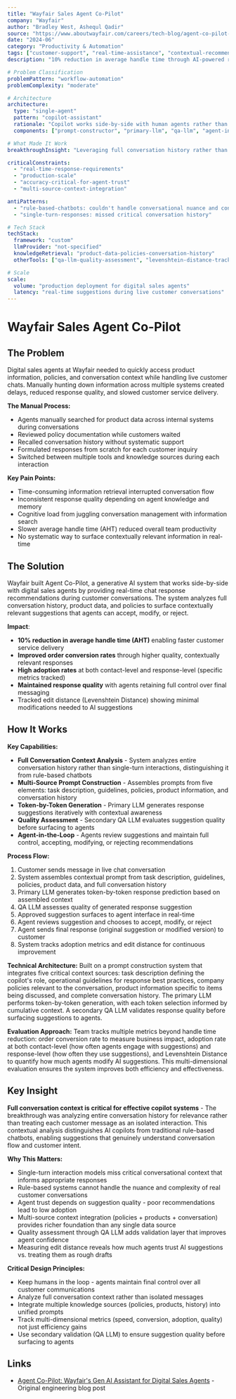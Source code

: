 ```yaml
---
title: "Wayfair Sales Agent Co-Pilot"
company: "Wayfair"
author: "Bradley West, Ashequl Qadir"
source: "https://www.aboutwayfair.com/careers/tech-blog/agent-co-pilot-wayfairs-gen-ai-assistant-for-digital-sales-agents"
date: "2024-06"
category: "Productivity & Automation"
tags: ["customer-support", "real-time-assistance", "contextual-recommendations", "production", "conversation-analysis"]
description: "10% reduction in average handle time through AI-powered real-time chat response recommendations for sales agents"

# Problem Classification
problemPattern: "workflow-automation"
problemComplexity: "moderate"

# Architecture
architecture:
  type: "single-agent"
  pattern: "copilot-assistant"
  rationale: "Copilot works side-by-side with human agents rather than replacing them, analyzing full conversation context to surface contextually relevant response suggestions that agents can accept or modify"
  components: ["prompt-constructor", "primary-llm", "qa-llm", "agent-interface"]

# What Made It Work
breakthroughInsight: "Leveraging full conversation history rather than single-turn interactions - analyzing entire conversation context for relevance rather than rule-based responses distinguishes effective AI copilots from traditional chatbots"

criticalConstraints:
  - "real-time-response-requirements"
  - "production-scale"
  - "accuracy-critical-for-agent-trust"
  - "multi-source-context-integration"

antiPatterns:
  - "rule-based-chatbots: couldn't handle conversational nuance and context"
  - "single-turn-responses: missed critical conversation history"

# Tech Stack
techStack:
  framework: "custom"
  llmProvider: "not-specified"
  knowledgeRetrieval: "product-data-policies-conversation-history"
  otherTools: ["qa-llm-quality-assessment", "levenshtein-distance-tracking"]

# Scale
scale:
  volume: "production deployment for digital sales agents"
  latency: "real-time suggestions during live customer conversations"
---
```


# Wayfair Sales Agent Co-Pilot

## The Problem

Digital sales agents at Wayfair needed to quickly access product information, policies, and conversation context while handling live customer chats. Manually hunting down information across multiple systems created delays, reduced response quality, and slowed customer service delivery.

**The Manual Process:**
- Agents manually searched for product data across internal systems during conversations
- Reviewed policy documentation while customers waited
- Recalled conversation history without systematic support
- Formulated responses from scratch for each customer inquiry
- Switched between multiple tools and knowledge sources during each interaction

**Key Pain Points:**
- Time-consuming information retrieval interrupted conversation flow
- Inconsistent response quality depending on agent knowledge and memory
- Cognitive load from juggling conversation management with information search
- Slower average handle time (AHT) reduced overall team productivity
- No systematic way to surface contextually relevant information in real-time

## The Solution

Wayfair built Agent Co-Pilot, a generative AI system that works side-by-side with digital sales agents by providing real-time chat response recommendations during customer conversations. The system analyzes full conversation history, product data, and policies to surface contextually relevant suggestions that agents can accept, modify, or reject.

**Impact**:
- **10% reduction in average handle time (AHT)** enabling faster customer service delivery
- **Improved order conversion rates** through higher quality, contextually relevant responses
- **High adoption rates** at both contact-level and response-level (specific metrics tracked)
- **Maintained response quality** with agents retaining full control over final messaging
- Tracked edit distance (Levenshtein Distance) showing minimal modifications needed to AI suggestions

## How It Works

**Key Capabilities:**
- **Full Conversation Context Analysis** - System analyzes entire conversation history rather than single-turn interactions, distinguishing it from rule-based chatbots
- **Multi-Source Prompt Construction** - Assembles prompts from five elements: task description, guidelines, policies, product information, and conversation history
- **Token-by-Token Generation** - Primary LLM generates response suggestions iteratively with contextual awareness
- **Quality Assessment** - Secondary QA LLM evaluates suggestion quality before surfacing to agents
- **Agent-in-the-Loop** - Agents review suggestions and maintain full control, accepting, modifying, or rejecting recommendations

**Process Flow:**
1. Customer sends message in live chat conversation
2. System assembles contextual prompt from task description, guidelines, policies, product data, and full conversation history
3. Primary LLM generates token-by-token response prediction based on assembled context
4. QA LLM assesses quality of generated response suggestion
5. Approved suggestion surfaces to agent interface in real-time
6. Agent reviews suggestion and chooses to accept, modify, or reject
7. Agent sends final response (original suggestion or modified version) to customer
8. System tracks adoption metrics and edit distance for continuous improvement

**Technical Architecture:** Built on a prompt construction system that integrates five critical context sources: task description defining the copilot's role, operational guidelines for response best practices, company policies relevant to the conversation, product information specific to items being discussed, and complete conversation history. The primary LLM performs token-by-token generation, with each token selection informed by cumulative context. A secondary QA LLM validates response quality before surfacing suggestions to agents.

**Evaluation Approach:** Team tracks multiple metrics beyond handle time reduction: order conversion rate to measure business impact, adoption rate at both contact-level (how often agents engage with suggestions) and response-level (how often they use suggestions), and Levenshtein Distance to quantify how much agents modify AI suggestions. This multi-dimensional evaluation ensures the system improves both efficiency and effectiveness.

## Key Insight

**Full conversation context is critical for effective copilot systems** - The breakthrough was analyzing entire conversation history for relevance rather than treating each customer message as an isolated interaction. This contextual analysis distinguishes AI copilots from traditional rule-based chatbots, enabling suggestions that genuinely understand conversation flow and customer intent.

**Why This Matters:**
- Single-turn interaction models miss critical conversational context that informs appropriate responses
- Rule-based systems cannot handle the nuance and complexity of real customer conversations
- Agent trust depends on suggestion quality - poor recommendations lead to low adoption
- Multi-source context integration (policies + products + conversation) provides richer foundation than any single data source
- Quality assessment through QA LLM adds validation layer that improves agent confidence
- Measuring edit distance reveals how much agents trust AI suggestions vs. treating them as rough drafts

**Critical Design Principles:**
- Keep humans in the loop - agents maintain final control over all customer communications
- Analyze full conversation context rather than isolated messages
- Integrate multiple knowledge sources (policies, products, history) into unified prompts
- Track multi-dimensional metrics (speed, conversion, adoption, quality) not just efficiency gains
- Use secondary validation (QA LLM) to ensure suggestion quality before surfacing to agents

## Links

- [Agent Co-Pilot: Wayfair's Gen AI Assistant for Digital Sales Agents](https://www.aboutwayfair.com/careers/tech-blog/agent-co-pilot-wayfairs-gen-ai-assistant-for-digital-sales-agents) - Original engineering blog post
